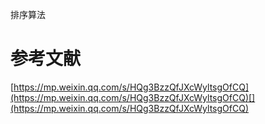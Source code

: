 




排序算法






# 参考文献

[https://mp.weixin.qq.com/s/HQg3BzzQfJXcWyltsgOfCQ](https://mp.weixin.qq.com/s/HQg3BzzQfJXcWyltsgOfCQ)[](https://mp.weixin.qq.com/s/HQg3BzzQfJXcWyltsgOfCQ)